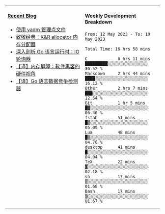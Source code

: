 <table width="960px">
<tr>
<td valign="top" width="50%">

#### <a href="https://www.kongjun18.me" target="_blank">Recent Blog</a>

<!-- BLOG-POST-LIST:START -->
- [使用 yadm 管理点文件](https://www.kongjun18.me/posts/2023/04/07/)
- [致敬经典：K&amp;R allocator 内存分配器](https://www.kongjun18.me/posts/2022/12/12/)
- [深入剖析 Go 语言运行时：IO 轮询器](https://www.kongjun18.me/posts/2022/11/21/)
- [【译】内存屏障：软件黑客的硬件视角](https://www.kongjun18.me/posts/2022/11/03/)
- [【译】Go 语言数据竞争检测器](https://www.kongjun18.me/posts/2022/10/25/)
<!-- BLOG-POST-LIST:END -->

</td>
<td valign="top" width="50%">

#### Weekly Development Breakdown

<!--START_SECTION:waka-->

```text
From: 12 May 2023 - To: 19 May 2023

Total Time: 16 hrs 58 mins

C            6 hrs 11 mins   █████████░░░░░░░░░░░░░░░░   36.52 %
Markdown     2 hrs 44 mins   ████░░░░░░░░░░░░░░░░░░░░░   16.12 %
Other        2 hrs 7 mins    ███░░░░░░░░░░░░░░░░░░░░░░   12.54 %
Git          1 hr 5 mins     █▓░░░░░░░░░░░░░░░░░░░░░░░   06.40 %
fstab        51 mins         █▒░░░░░░░░░░░░░░░░░░░░░░░   05.09 %
Lua          48 mins         █▒░░░░░░░░░░░░░░░░░░░░░░░   04.78 %
desktop      41 mins         █░░░░░░░░░░░░░░░░░░░░░░░░   04.04 %
TeX          22 mins         ▓░░░░░░░░░░░░░░░░░░░░░░░░   02.18 %
sh           17 mins         ▒░░░░░░░░░░░░░░░░░░░░░░░░   01.68 %
Bash         17 mins         ▒░░░░░░░░░░░░░░░░░░░░░░░░   01.67 %
```

<!--END_SECTION:waka-->
</td>
</tr>

</table>
